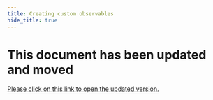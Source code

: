 ```yaml
---
title: Creating custom observables
hide_title: true
---
```


<script async type="text/javascript" src="//cdn.carbonads.com/carbon.js?serve=CEBD4KQ7&placement=mobxjsorg" id="_carbonads_js"></script>

# This document has been updated and moved

[Please click on this link to open the updated version.](../custom-observables.md)
